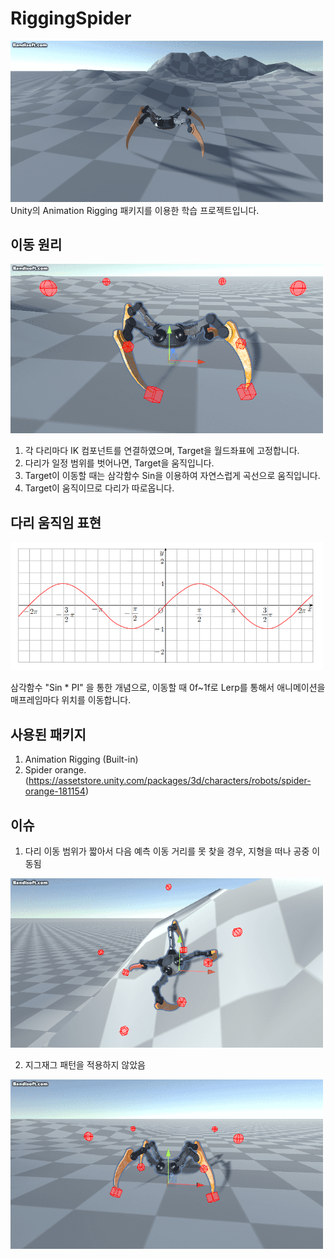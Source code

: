 # RiggingSpider
<img src="https://raw.githubusercontent.com/MDJ0126/RiggingSpider/main/Image/1.gif" alt="github_profile" width="500px" height="auto">
Unity의 Animation Rigging 패키지를 이용한 학습 프로젝트입니다.

## 이동 원리

<img src="https://raw.githubusercontent.com/MDJ0126/RiggingSpider/main/Image/4.gif" alt="github_profile" width="500px" height="auto">

1. 각 다리마다 IK 컴포넌트를 연결하였으며, Target을 월드좌표에 고정합니다.
2. 다리가 일정 범위를 벗어나면, Target을 움직입니다.
3. Target이 이동할 때는 삼각함수 Sin을 이용하여 자연스럽게 곡선으로 움직입니다.
4. Target이 움직이므로 다리가 따로옵니다.

## 다리 움직임 표현

<img src="https://raw.githubusercontent.com/MDJ0126/RiggingSpider/main/Image/sin.png" alt="github_profile" width="500px" height="auto">

삼각함수 "Sin * PI" 을 통한 개념으로, 이동할 때 0f~1f로 Lerp를 통해서 애니메이션을 매프레임마다 위치를 이동합니다.

## 사용된 패키지
1. Animation Rigging (Built-in)
2. Spider orange. (https://assetstore.unity.com/packages/3d/characters/robots/spider-orange-181154)

## 이슈

1. 다리 이동 범위가 짧아서 다음 예측 이동 거리를 못 찾을 경우, 지형을 떠나 공중 이동됨
<img src="https://raw.githubusercontent.com/MDJ0126/RiggingSpider/main/Image/issue1.gif" alt="github_profile" width="500px" height="auto">

2. 지그재그 패턴을 적용하지 않았음
<img src="https://raw.githubusercontent.com/MDJ0126/RiggingSpider/main/Image/issue2.gif" alt="github_profile" width="500px" height="auto">
